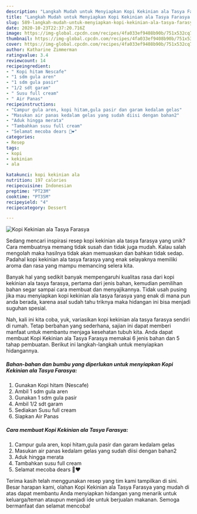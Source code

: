 ```yaml
---
description: "Langkah Mudah untuk Menyiapkan Kopi Kekinian ala Tasya Farasya Anti Gagal"
title: "Langkah Mudah untuk Menyiapkan Kopi Kekinian ala Tasya Farasya Anti Gagal"
slug: 589-langkah-mudah-untuk-menyiapkan-kopi-kekinian-ala-tasya-farasya-anti-gagal
date: 2020-10-23T22:37:20.716Z
image: https://img-global.cpcdn.com/recipes/4fa033ef9408b90b/751x532cq70/kopi-kekinian-ala-tasya-farasya-foto-resep-utama.jpg
thumbnail: https://img-global.cpcdn.com/recipes/4fa033ef9408b90b/751x532cq70/kopi-kekinian-ala-tasya-farasya-foto-resep-utama.jpg
cover: https://img-global.cpcdn.com/recipes/4fa033ef9408b90b/751x532cq70/kopi-kekinian-ala-tasya-farasya-foto-resep-utama.jpg
author: Katharine Zimmerman
ratingvalue: 3.4
reviewcount: 14
recipeingredient:
- " Kopi hitam Nescafe"
- "1 sdm gula aren"
- "1 sdm gula pasir"
- "1/2 sdt garam"
- " Susu full cream"
- " Air Panas"
recipeinstructions:
- "Campur gula aren, kopi hitam,gula pasir dan garam kedalam gelas"
- "Masukan air panas kedalam gelas yang sudah diisi dengan bahan2"
- "Aduk hingga merata"
- "Tambahkan susu full cream"
- "Selamat mecoba dears 🤗❤️"
categories:
- Resep
tags:
- kopi
- kekinian
- ala

katakunci: kopi kekinian ala 
nutrition: 197 calories
recipecuisine: Indonesian
preptime: "PT23M"
cooktime: "PT35M"
recipeyield: "4"
recipecategory: Dessert

---
```



![Kopi Kekinian ala Tasya Farasya](https://img-global.cpcdn.com/recipes/4fa033ef9408b90b/751x532cq70/kopi-kekinian-ala-tasya-farasya-foto-resep-utama.jpg)

Sedang mencari inspirasi resep kopi kekinian ala tasya farasya yang unik? Cara membuatnya memang tidak susah dan tidak juga mudah. Kalau salah mengolah maka hasilnya tidak akan memuaskan dan bahkan tidak sedap. Padahal kopi kekinian ala tasya farasya yang enak selayaknya memiliki aroma dan rasa yang mampu memancing selera kita.



Banyak hal yang sedikit banyak mempengaruhi kualitas rasa dari kopi kekinian ala tasya farasya, pertama dari jenis bahan, kemudian pemilihan bahan segar sampai cara membuat dan menyajikannya. Tidak usah pusing jika mau menyiapkan kopi kekinian ala tasya farasya yang enak di mana pun anda berada, karena asal sudah tahu triknya maka hidangan ini bisa menjadi suguhan spesial.


Nah, kali ini kita coba, yuk, variasikan kopi kekinian ala tasya farasya sendiri di rumah. Tetap berbahan yang sederhana, sajian ini dapat memberi manfaat untuk membantu menjaga kesehatan tubuh kita. Anda dapat membuat Kopi Kekinian ala Tasya Farasya memakai 6 jenis bahan dan 5 tahap pembuatan. Berikut ini langkah-langkah untuk menyiapkan hidangannya.

<!--inarticleads1-->

##### Bahan-bahan dan bumbu yang diperlukan untuk menyiapkan Kopi Kekinian ala Tasya Farasya:

1. Gunakan  Kopi hitam (Nescafe)
1. Ambil 1 sdm gula aren
1. Gunakan 1 sdm gula pasir
1. Ambil 1/2 sdt garam
1. Sediakan  Susu full cream
1. Siapkan  Air Panas




<!--inarticleads2-->

##### Cara membuat Kopi Kekinian ala Tasya Farasya:

1. Campur gula aren, kopi hitam,gula pasir dan garam kedalam gelas
1. Masukan air panas kedalam gelas yang sudah diisi dengan bahan2
1. Aduk hingga merata
1. Tambahkan susu full cream
1. Selamat mecoba dears 🤗❤️




Terima kasih telah menggunakan resep yang tim kami tampilkan di sini. Besar harapan kami, olahan Kopi Kekinian ala Tasya Farasya yang mudah di atas dapat membantu Anda menyiapkan hidangan yang menarik untuk keluarga/teman ataupun menjadi ide untuk berjualan makanan. Semoga bermanfaat dan selamat mencoba!
